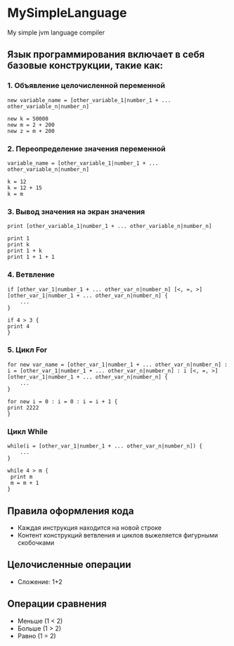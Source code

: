 # MySimpleLanguage
My simple jvm language compiler

## Язык программирования включает в себя базовые конструкции, такие как: 
### 1. Объявление целочисленной переменной
```
new variable_name = [other_variable_1|number_1 + ... other_variable_n|number_n]

new k = 50000
new m = 2 + 200
new z = m + 200
```
### 2. Переопределение значения переменной
```
variable_name = [other_variable_1|number_1 + ... other_variable_n|number_n]

k = 12
k = 12 + 15
k = m
``` 
### 3. Вывод значения на экран значения
```
print [other_variable_1|number_1 + ... other_variable_n|number_n]

print 1
print k
print 1 + k
print 1 + 1 + 1
``` 

### 4. Ветвление
```
if [other_var_1|number_1 + ... other_var_n|number_n] [<, =, >] [other_var_1|number_1 + ... other_var_n|number_n] {
    ...
} 

if 4 > 3 {
print 4
}
```

### 5. Цикл For 
```
for new var_name = [other_var_1|number_1 + ... other_var_n|number_n] : i = [other_var_1|number_1 + ... other_var_n|number_n] : i [<, =, >] [other_var_1|number_1 + ... other_var_n|number_n] {
    ...
}

for new i = 0 : i = 0 : i = i + 1 {
print 2222
}
```

### Цикл While
```
while(i = [other_var_1|number_1 + ... other_var_n|number_n]) {
    ...
}

while 4 > m {
 print m
 m = m + 1
}
```

## Правила оформления кода
- Каждая инструкция находится на новой строке
- Контент конструкций ветвления и циклов выжеляется фигурными скобочками 

## Целочисленные операции
- Сложение: 1+2

## Операции сравнения
- Меньше (1 < 2)
- Больше (1 > 2)
- Равно (1 = 2)